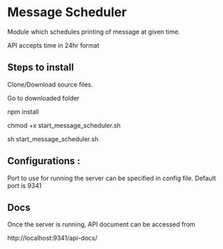 # Message Scheduler
Module which schedules printing of message at given time.

API accepts time in 24hr format

## Steps to install
Clone/Download source files.

Go to downloaded folder

npm install

chmod +x start_message_scheduler.sh

sh start_message_scheduler.sh

## Configurations :
Port to use for running the server can be specified in config file.
Default port is 9341

## Docs
Once the server is running, API document can be accessed from

http://localhost:9341/api-docs/
